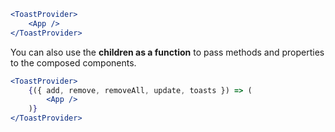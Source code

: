 ```jsx static
<ToastProvider>
    <App />
</ToastProvider>
```

You can also use the **children as a function** to pass methods and properties to the composed components.

```jsx static
<ToastProvider>
    {({ add, remove, removeAll, update, toasts }) => (
        <App />
    )}
</ToastProvider>
```
